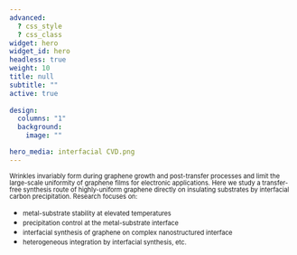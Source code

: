 ```yaml
---
advanced:
  ? css_style
  ? css_class
widget: hero
widget_id: hero
headless: true
weight: 10
title: null
subtitle: ""
active: true
    
design:
  columns: "1"
  background:
    image: ""

hero_media: interfacial CVD.png
---
```

<span style="font-size: 0.8em; line-height: 12px;">Wrinkles invariably form during graphene growth and post-transfer processes and limit the large-scale uniformity of graphene films for electronic applications. Here we study a transfer-free synthesis route of highly-uniform graphene directly on insulating substrates by interfacial carbon precipitation. Research focuses on:</span>

* <span style="font-size: 0.8em;">metal-substrate stability at elevated temperatures
* <span style="font-size: 0.8em;">precipitation control at the metal-substrate interface
* <span style="font-size: 0.8em;">interfacial synthesis of graphene on complex nanostructured interface
* <span style="font-size: 0.8em;">heterogeneous integration by interfacial synthesis, etc.
